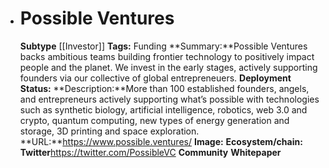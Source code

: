 - # Possible Ventures
  **Subtype** [[Investor]]
  **Tags:** Funding
  **Summary:**Possible Ventures backs ambitious teams building frontier technology to positively impact people and the planet. We invest in the early stages, actively supporting founders via our collective of global entrepreneuers. 
  **Deployment Status:**
  **Description:**More than 100 established founders, angels, and entrepreneurs actively supporting what’s possible with technologies such as synthetic biology, artificial intelligence, robotics, web 3.0 and crypto, quantum computing, new types of energy generation and storage, 3D printing and space exploration.
  **URL:**https://www.possible.ventures/
  **Image:**
  **Ecosystem/chain:**
  **Twitter**https://twitter.com/PossibleVC
  **Community**
  **Whitepaper**